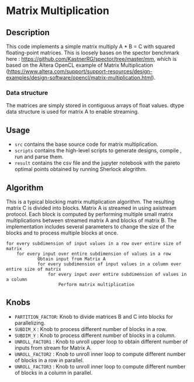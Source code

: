 # Matrix Multiplication

## Description

This code implements a simple matrix multiply A * B = C with squared floating-point matrices. This is loosely bases on the spector benchmark here : https://github.com/KastnerRG/spector/tree/master/mm,
which is based on the Altera OpenCL example of Matrix Multiplication (https://www.altera.com/support/support-resources/design-examples/design-software/opencl/matrix-multiplication.html).

### Data structure

The matrices are simply stored in contiguous arrays of float values. dtype data structure is used for matrix A to enable streaming.

## Usage

* `src` contains the base source code for matrix multiplication.
* `scripts` contains the high-level scripts to generate designs, compile , run and parse them.
* `result` contains the csv file and the jupyter notebook with the pareto optimal points obtained by running Sherlock alogrithm.

## Algorithm

This is a typical blocking matrix multiplication algorithm. The resulting matrix C is divided into blocks. 
Matrix A is streamed in using axistream protocol.
Each block is computed by performing multiple small matrix multiplications between streamed matrix A and blocks of matrix B. 
The implementation includes several parameters to change the size of the blocks and to process multiple blocks at once.

```
for every subdimension of input values in a row over entire size of matrix
	for every input over entire subdimension of values in a row
    		Obtain input from Matrix A
    		for every subdimension of input values in a column over entire size of matrix
    			for every input over entire subdimension of values in a column
      				Perform matrix multiplication
```
## Knobs

- `PARTITION_FACTOR`: Knob to divide matrices B and C into blocks for parallelizing.
- `SUBDIM_X`        : Knob to process different number of blocks in a row.
- `SUBDIM_Y`        : Knob to process different number of blocks in a column.
- `UNROLL_FACTOR1`  : Knob to unroll upper loop to obtain different number of inputs from stream for Matrix A.
- `UNROLL_FACTOR2`  : Knob to unroll inner loop to compute different number of blocks in a row in parallel.
- `UNROLL_FACTOR3`  : Knob to unroll inner loop to compute different number of blocks in a column in parallel.

